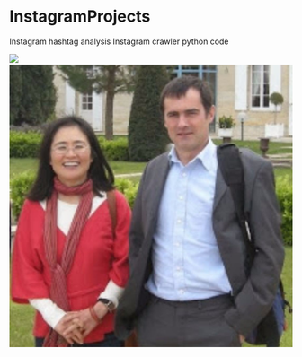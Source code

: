 # InstagramProjects

Instagram hashtag analysis
Instagram crawler
python code

<img src = "/instagram_hashtag_analysis.jpg">

<img src = "/instagram_crawler.jpg">
